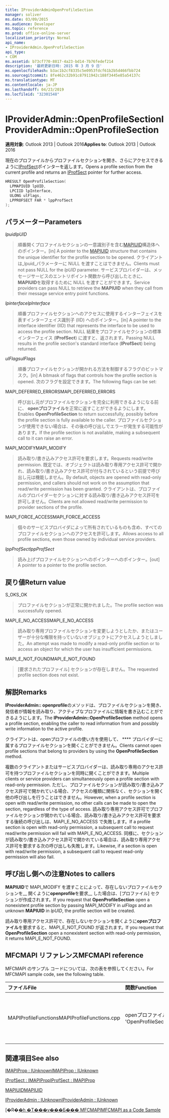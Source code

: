 ```yaml
---
title: IProviderAdminOpenProfileSection
manager: soliver
ms.date: 03/09/2015
ms.audience: Developer
ms.topic: reference
ms.prod: office-online-server
localization_priority: Normal
api_name:
- IProviderAdmin.OpenProfileSection
api_type:
- COM
ms.assetid: b73cf770-8817-4a23-bd14-7b76fedef214
description: '最終更新日時: 2015 年 3 月 9 日'
ms.openlocfilehash: b3ac1b2cf8335c5e0953fdcf61b2b5d466fbb724
ms.sourcegitcommit: 8fe462c32b91c87911942c188f3445e85a54137c
ms.translationtype: MT
ms.contentlocale: ja-JP
ms.lasthandoff: 04/23/2019
ms.locfileid: "32301548"
---
```

# <a name="iprovideradminopenprofilesection"></a><span data-ttu-id="ec42b-103">IProviderAdmin::OpenProfileSection</span><span class="sxs-lookup"><span data-stu-id="ec42b-103">IProviderAdmin::OpenProfileSection</span></span>

  
  
<span data-ttu-id="ec42b-104">**適用対象**: Outlook 2013 | Outlook 2016</span><span class="sxs-lookup"><span data-stu-id="ec42b-104">**Applies to**: Outlook 2013 | Outlook 2016</span></span> 
  
<span data-ttu-id="ec42b-105">現在のプロファイルからプロファイルセクションを開き、さらにアクセスできるように[IProfSect](iprofsectimapiprop.md)ポインターを返します。</span><span class="sxs-lookup"><span data-stu-id="ec42b-105">Opens a profile section from the current profile and returns an [IProfSect](iprofsectimapiprop.md) pointer for further access.</span></span> 
  
```cpp
HRESULT OpenProfileSection(
  LPMAPIUID lpUID,
  LPCIID lpInterface,
  ULONG ulFlags,
  LPPROFSECT FAR * lppProfSect
);
```

## <a name="parameters"></a><span data-ttu-id="ec42b-106">パラメーター</span><span class="sxs-lookup"><span data-stu-id="ec42b-106">Parameters</span></span>

 <span data-ttu-id="ec42b-107">_lpuid_</span><span class="sxs-lookup"><span data-stu-id="ec42b-107">_lpUID_</span></span>
  
> <span data-ttu-id="ec42b-108">順番開くプロファイルセクションの一意識別子を含む[MAPIUID](mapiuid.md)構造体へのポインター。</span><span class="sxs-lookup"><span data-stu-id="ec42b-108">[in] A pointer to the [MAPIUID](mapiuid.md) structure that contains the unique identifier for the profile section to be opened.</span></span> <span data-ttu-id="ec42b-109">クライアントは_lpuid_パラメーターに NULL を渡すことはできません。</span><span class="sxs-lookup"><span data-stu-id="ec42b-109">Clients must not pass NULL for the  _lpUID_ parameter.</span></span> <span data-ttu-id="ec42b-110">サービスプロバイダーは、メッセージサービスのエントリポイント関数から呼び出したときに、 **MAPIUID**を取得するために NULL を渡すことができます。</span><span class="sxs-lookup"><span data-stu-id="ec42b-110">Service providers can pass NULL to retrieve the **MAPIUID** when they call from their message service entry point functions.</span></span> 
    
 <span data-ttu-id="ec42b-111">_lpinterface_</span><span class="sxs-lookup"><span data-stu-id="ec42b-111">_lpInterface_</span></span>
  
> <span data-ttu-id="ec42b-112">順番プロファイルセクションへのアクセスに使用するインターフェイスを表すインターフェイス識別子 (IID) へのポインター。</span><span class="sxs-lookup"><span data-stu-id="ec42b-112">[in] A pointer to the interface identifier (IID) that represents the interface to be used to access the profile section.</span></span> <span data-ttu-id="ec42b-113">NULL 結果をプロファイルセクションの標準インターフェイス (**IProfSect**) に渡すと、返されます。</span><span class="sxs-lookup"><span data-stu-id="ec42b-113">Passing NULL results in the profile section's standard interface (**IProfSect**) being returned.</span></span> 
    
 <span data-ttu-id="ec42b-114">_ulFlags_</span><span class="sxs-lookup"><span data-stu-id="ec42b-114">_ulFlags_</span></span>
  
> <span data-ttu-id="ec42b-115">順番プロファイルセクションが開かれる方法を制御するフラグのビットマスク。</span><span class="sxs-lookup"><span data-stu-id="ec42b-115">[in] A bitmask of flags that controls how the profile section is opened.</span></span> <span data-ttu-id="ec42b-116">次のフラグを設定できます。</span><span class="sxs-lookup"><span data-stu-id="ec42b-116">The following flags can be set:</span></span>
    
<span data-ttu-id="ec42b-117">MAPI_DEFERRED_ERRORS</span><span class="sxs-lookup"><span data-stu-id="ec42b-117">MAPI_DEFERRED_ERRORS</span></span> 
  
> <span data-ttu-id="ec42b-118">呼び出し元がプロファイルセクションを完全に利用できるようになる前に、 **openプロファイル**を正常に返すことができるようにします。</span><span class="sxs-lookup"><span data-stu-id="ec42b-118">Enables **OpenProfileSection** to return successfully, possibly before the profile section is fully available to the caller.</span></span> <span data-ttu-id="ec42b-119">プロファイルセクションが使用できない場合は、その後の呼び出しでエラーが発生する可能性があります。</span><span class="sxs-lookup"><span data-stu-id="ec42b-119">If the profile section is not available, making a subsequent call to it can raise an error.</span></span> 
    
<span data-ttu-id="ec42b-120">MAPI_MODIFY</span><span class="sxs-lookup"><span data-stu-id="ec42b-120">MAPI_MODIFY</span></span> 
  
> <span data-ttu-id="ec42b-121">読み取り/書き込みアクセス許可を要求します。</span><span class="sxs-lookup"><span data-stu-id="ec42b-121">Requests read/write permission.</span></span> <span data-ttu-id="ec42b-122">既定では、オブジェクトは読み取り専用アクセス許可で開かれ、読み取り/書き込みアクセス許可が付与されているという前提で呼び出し元は機能しません。</span><span class="sxs-lookup"><span data-stu-id="ec42b-122">By default, objects are opened with read-only permission, and callers should not work on the assumption that read/write permission has been granted.</span></span> <span data-ttu-id="ec42b-123">クライアントは、プロファイルのプロバイダーセクションに対する読み取り/書き込みアクセス許可を許可しません。</span><span class="sxs-lookup"><span data-stu-id="ec42b-123">Clients are not allowed read/write permission to provider sections of the profile.</span></span>
    
<span data-ttu-id="ec42b-124">MAPI_FORCE_ACCESS</span><span class="sxs-lookup"><span data-stu-id="ec42b-124">MAPI_FORCE_ACCESS</span></span>
  
> <span data-ttu-id="ec42b-125">個々のサービスプロバイダによって所有されているものも含め、すべてのプロファイルセクションへのアクセスを許可します。</span><span class="sxs-lookup"><span data-stu-id="ec42b-125">Allows access to all profile sections, even those owned by individual service providers.</span></span>
    
 <span data-ttu-id="ec42b-126">_lppProfSect_</span><span class="sxs-lookup"><span data-stu-id="ec42b-126">_lppProfSect_</span></span>
  
> <span data-ttu-id="ec42b-127">読み上げプロファイルセクションへのポインターへのポインター。</span><span class="sxs-lookup"><span data-stu-id="ec42b-127">[out] A pointer to a pointer to the profile section.</span></span>
    
## <a name="return-value"></a><span data-ttu-id="ec42b-128">戻り値</span><span class="sxs-lookup"><span data-stu-id="ec42b-128">Return value</span></span>

<span data-ttu-id="ec42b-129">S_OK</span><span class="sxs-lookup"><span data-stu-id="ec42b-129">S_OK</span></span> 
  
> <span data-ttu-id="ec42b-130">プロファイルセクションが正常に開かれました。</span><span class="sxs-lookup"><span data-stu-id="ec42b-130">The profile section was successfully opened.</span></span>
    
<span data-ttu-id="ec42b-131">MAPI_E_NO_ACCESS</span><span class="sxs-lookup"><span data-stu-id="ec42b-131">MAPI_E_NO_ACCESS</span></span> 
  
> <span data-ttu-id="ec42b-132">読み取り専用プロファイルセクションを変更しようとしたか、またはユーザーが十分な権限を持っていないオブジェクトにアクセスしようとしました。</span><span class="sxs-lookup"><span data-stu-id="ec42b-132">An attempt was made to modify a read-only profile section or to access an object for which the user has insufficient permissions.</span></span>
    
<span data-ttu-id="ec42b-133">MAPI_E_NOT_FOUND</span><span class="sxs-lookup"><span data-stu-id="ec42b-133">MAPI_E_NOT_FOUND</span></span> 
  
> <span data-ttu-id="ec42b-134">[要求されたプロファイル] セクションが存在しません。</span><span class="sxs-lookup"><span data-stu-id="ec42b-134">The requested profile section does not exist.</span></span>
    
## <a name="remarks"></a><span data-ttu-id="ec42b-135">解説</span><span class="sxs-lookup"><span data-stu-id="ec42b-135">Remarks</span></span>

<span data-ttu-id="ec42b-136">**IProviderAdmin:: openprofile**のメソッドは、プロファイルセクションを開き、発信者が情報を読み取り、アクティブなプロファイルに情報を書き込むことができるようにします。</span><span class="sxs-lookup"><span data-stu-id="ec42b-136">The **IProviderAdmin::OpenProfileSection** method opens a profile section, enabling the caller to read information from and possibly write information to the active profile.</span></span> 
  
<span data-ttu-id="ec42b-137">クライアントは、openプロファイルの使い方を使用して、 \*\*\*\* プロバイダーに属するプロファイルセクションを開くことができません。</span><span class="sxs-lookup"><span data-stu-id="ec42b-137">Clients cannot open profile sections that belong to providers by using the **OpenProfileSection** method.</span></span> 
  
<span data-ttu-id="ec42b-138">複数のクライアントまたはサービスプロバイダーは、読み取り専用のアクセス許可を持つプロファイルセクションを同時に開くことができます。</span><span class="sxs-lookup"><span data-stu-id="ec42b-138">Multiple clients or service providers can simultaneously open a profile section with read-only permission.</span></span> <span data-ttu-id="ec42b-139">ただし、プロファイルセクションが読み取り/書き込みアクセス許可で開かれている場合、アクセスの種類に関係なく、セクションを開く他の呼び出しを行うことはできません。</span><span class="sxs-lookup"><span data-stu-id="ec42b-139">However, when a profile section is open with read/write permission, no other calls can be made to open the section, regardless of the type of access.</span></span> <span data-ttu-id="ec42b-140">読み取り専用アクセス許可でプロファイルセクションが開かれている場合、読み取り/書き込みアクセス許可を要求する後続の呼び出しは、MAPI_E_NO_ACCESS で失敗します。</span><span class="sxs-lookup"><span data-stu-id="ec42b-140">If a profile section is open with read-only permission, a subsequent call to request read/write permission will fail with MAPI_E_NO_ACCESS.</span></span> <span data-ttu-id="ec42b-141">同様に、セクションが読み取り/書き込みアクセス許可で開かれている場合は、読み取り専用アクセス許可を要求する次の呼び出しも失敗します。</span><span class="sxs-lookup"><span data-stu-id="ec42b-141">Likewise, if a section is open with read/write permission, a subsequent call to request read-only permission will also fail.</span></span> 
  
## <a name="notes-to-callers"></a><span data-ttu-id="ec42b-142">呼び出し側への注意</span><span class="sxs-lookup"><span data-stu-id="ec42b-142">Notes to callers</span></span>

<span data-ttu-id="ec42b-143">**MAPIUID**で MAPI_MODIFY を渡すことによって、存在しないプロファイルセクションを__ 開くように**openprofile**を要求__ した場合は、[プロファイル] セクションが作成されます。</span><span class="sxs-lookup"><span data-stu-id="ec42b-143">If you request that **OpenProfileSection** open a nonexistent profile section by passing MAPI_MODIFY in  _ulFlags_ and an unknown **MAPIUID** in  _lpUID_, the profile section will be created.</span></span> 
  
<span data-ttu-id="ec42b-144">読み取り専用アクセス許可で、存在しないセクションを開くように**openプロファイル**を要求すると、MAPI_E_NOT_FOUND が返されます。</span><span class="sxs-lookup"><span data-stu-id="ec42b-144">If you request that **OpenProfileSection** open a nonexistent section with read-only permission, it returns MAPI_E_NOT_FOUND.</span></span> 
  
## <a name="mfcmapi-reference"></a><span data-ttu-id="ec42b-145">MFCMAPI リファレンス</span><span class="sxs-lookup"><span data-stu-id="ec42b-145">MFCMAPI reference</span></span>

<span data-ttu-id="ec42b-146">MFCMAPI のサンプル コードについては、次の表を参照してください。</span><span class="sxs-lookup"><span data-stu-id="ec42b-146">For MFCMAPI sample code, see the following table.</span></span>
  
|<span data-ttu-id="ec42b-147">**ファイル**</span><span class="sxs-lookup"><span data-stu-id="ec42b-147">**File**</span></span>|<span data-ttu-id="ec42b-148">**関数**</span><span class="sxs-lookup"><span data-stu-id="ec42b-148">**Function**</span></span>|<span data-ttu-id="ec42b-149">**コメント**</span><span class="sxs-lookup"><span data-stu-id="ec42b-149">**Comment**</span></span>|
|:-----|:-----|:-----|
|<span data-ttu-id="ec42b-150">MAPIProfileFunctions</span><span class="sxs-lookup"><span data-stu-id="ec42b-150">MAPIProfileFunctions.cpp</span></span>  <br/> |<span data-ttu-id="ec42b-151">openプロファイル '</span><span class="sxs-lookup"><span data-stu-id="ec42b-151">OpenProfileSection</span></span>  <br/> |<span data-ttu-id="ec42b-152">mfcmapi は、 **IProviderAdmin:: openprofile**の例を使用して、現在のプロファイルからプロファイルセクションを開きます。</span><span class="sxs-lookup"><span data-stu-id="ec42b-152">MFCMAPI uses the **IProviderAdmin::OpenProfileSection** method to open a profile section from the current profile.</span></span>  <br/> |
   
## <a name="see-also"></a><span data-ttu-id="ec42b-153">関連項目</span><span class="sxs-lookup"><span data-stu-id="ec42b-153">See also</span></span>



[<span data-ttu-id="ec42b-154">IMAPIProp : IUnknown</span><span class="sxs-lookup"><span data-stu-id="ec42b-154">IMAPIProp : IUnknown</span></span>](imapipropiunknown.md)
  
[<span data-ttu-id="ec42b-155">IProfSect : IMAPIProp</span><span class="sxs-lookup"><span data-stu-id="ec42b-155">IProfSect : IMAPIProp</span></span>](iprofsectimapiprop.md)
  
[<span data-ttu-id="ec42b-156">MAPIUID</span><span class="sxs-lookup"><span data-stu-id="ec42b-156">MAPIUID</span></span>](mapiuid.md)
  
[<span data-ttu-id="ec42b-157">IProviderAdmin : IUnknown</span><span class="sxs-lookup"><span data-stu-id="ec42b-157">IProviderAdmin : IUnknown</span></span>](iprovideradminiunknown.md)


<span data-ttu-id="ec42b-158">[�R�[�h �T���v���Ƃ��� MFCMAPI](mfcmapi-as-a-code-sample.md)</span><span class="sxs-lookup"><span data-stu-id="ec42b-158">[MFCMAPI as a Code Sample](mfcmapi-as-a-code-sample.md)</span></span>

